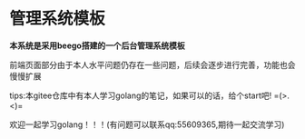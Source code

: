 # 管理系统模板

**本系统是采用beego搭建的一个后台管理系统模板**

前端页面部分由于本人水平问题仍存在一些问题，后续会逐步进行完善，功能也会慢慢扩展

tips:本gitee仓库中有本人学习golang的笔记，如果可以的话，给个start吧!    =(>.<)=

欢迎一起学习golang！！！(有问题可以联系qq:55609365,期待一起交流学习)
